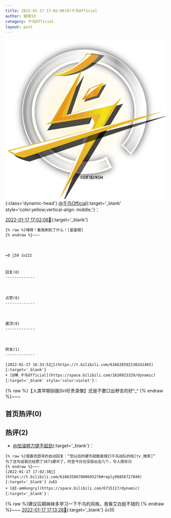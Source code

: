 ```yaml
---
title: 2022-01-17 17:02:06(0)千鸟Official
author: 御坂IO
category: 千鸟Official
layout: post
---
```


![img](/images/d7235309f85c0e1aec9d4ca9b6be983202228f8e.jpg){:class='dynamic-head'}
[@千鸟Official](https://space.bilibili.com/553771121/dynamic){:target='_blank' style='color:yellow;vertical-align: middle;'}：

[2022-01-17 17:02:06🔗](https://t.bilibili.com/616635867800695276){:target='_blank'}

~~~
{% raw %}嗨呀！看我刷到了什么！[星星眼]
{% endraw %}~~~



↪️0 💬59 👍222


回复(0)
-------------



点赞(0)
-------------



置顶(0)
-------------



转发(1)
-------------

[2022-01-17 16:33:52🔗](https://t.bilibili.com/616628592130241465){:target='_blank'}
+ [@琳_千鸟Official](https://space.bilibili.com/1620923329/dynamic){:target='_blank' style='color:violet'}：
~~~
{% raw %}【人类早期驯服Siri珍贵录像】还是不要口出秽言的好^_^
{% endraw %}~~~






首页热评(0)
-------------



热评(2)
-------------

+ [@加油努力提不起劲](https://space.bilibili.com/51703623/dynamic){:target='_blank'}：
~~~
{% raw %}很喜欢团号的自动回复：“您以后的硬币就都是我们千鸟战队的啦[tv_微笑]”
为了这句话我已经攒了1671硬币了，时至今日也没投出去几个，令人感叹😔
{% endraw %}~~~
[2022-01-17 17:02:38🔗](https://t.bilibili.com/616635867800695276#reply98856727840){:target='_blank'} 👍83
+ [@I-amHungry](https://space.bilibili.com/6715117/dynamic){:target='_blank'}：
~~~
{% raw %}建议后期妹妹多学习一下千鸟的风格，我看艾白挺不错的
{% endraw %}~~~
[2022-01-17 17:13:26🔗](https://t.bilibili.com/616635867800695276#reply98857657872){:target='_blank'} 👍35


